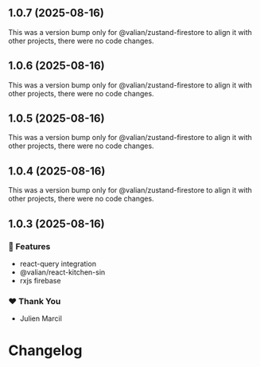 ## 1.0.7 (2025-08-16)

This was a version bump only for @valian/zustand-firestore to align it with other projects, there were no code changes.

## 1.0.6 (2025-08-16)

This was a version bump only for @valian/zustand-firestore to align it with other projects, there were no code changes.

## 1.0.5 (2025-08-16)

This was a version bump only for @valian/zustand-firestore to align it with other projects, there were no code changes.

## 1.0.4 (2025-08-16)

This was a version bump only for @valian/zustand-firestore to align it with other projects, there were no code changes.

## 1.0.3 (2025-08-16)

### 🚀 Features

- react-query integration
- @valian/react-kitchen-sin
- rxjs firebase

### ❤️ Thank You

- Julien Marcil

# Changelog

